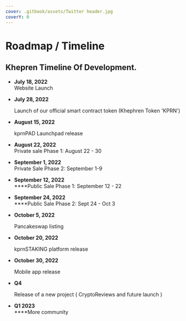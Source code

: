 ```yaml
---
cover: .gitbook/assets/Twitter header.jpg
coverY: 0
---
```


# Roadmap / Timeline

## K**hepren Timeline Of Development.**

* **July 18, 2022**\
  Website Launch
*   **July 28, 2022**

    Launch of our official smart contract token (Khephren Token 'KPRN')
*   **August 15, 2022**

    kprnPAD Launchpad release
* **August 22, 2022**\
  Private sale Phase 1: August 22 - 30
* **September 1, 2022**\
  Private Sale Phase 2: September 1-9
* **September 12, 2022**\
  ****Public Sale Phase 1: September 12 - 22
* **September 24, 2022**\
  ****Public Sale Phase 2: Sept 24 - Oct 3
*   **October  5, 2022**

    Pancakeswap listing
*   **October 20, 2022**

    kprnSTAKING platform release
*   **October 30, 2022**

    Mobile app release
*   &#x20;**Q4**

    Release of a new project ( CryptoReviews and future launch )
* **Q1 2023**\
  ****More community
